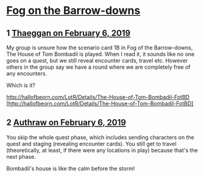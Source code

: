 # [Fog on the Barrow-downs](https://community.fantasyflightgames.com/topic/290468-fog-on-the-barrow-downs/)

## 1 [Thaeggan on February 6, 2019](https://community.fantasyflightgames.com/topic/290468-fog-on-the-barrow-downs/?do=findComment&comment=3614808)

My group is unsure how the scenario card 1B in Fog of the Barrow-downs, The House of Tom Bombadil is played. When I read it, it sounds like no one goes on a quest, but we still reveal encounter cards, travel etc. However others in the group say we have a round where we are completely free of any encounters.

Which is it?

http://hallofbeorn.com/LotR/Details/The-House-of-Tom-Bombadil-FotBD [http://hallofbeorn.com/LotR/Details/The-House-of-Tom-Bombadil-FotBD]

## 2 [Authraw on February 6, 2019](https://community.fantasyflightgames.com/topic/290468-fog-on-the-barrow-downs/?do=findComment&comment=3614833)

You skip the whole quest phase, which includes sending characters on the quest and staging (revealing encounter cards). You still get to travel (theoretically, at least, if there were any locations in play) because that's the next phase.

Bombadil's house is like the calm before the storm! 

